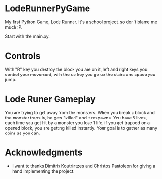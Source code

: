 # LodeRunnerPyGame

My first Python Game, Lode Runner. It's a school project, so don't blame me much  :P.

Start with the main.py.

# Controls 

With "R" key you destroy the block you are on it, left and right keys you control your movement, with the up key you go up the stairs and space you jump.

# Lode Runer Gameplay

You are trying to get away from the monsters. When you break a block and the monster traps in, he gets "killed" and it respawns. You have 5 lives, each time you get hit by a monster you lose 1 life, if you get trapped on a opened block, you are getting killed instantly. Your goal is to gather as many coins as you can. 

# Acknowledgments

* I want to thanks Dimitris Koutrintzes and Christos Pantoleon for giving a hand implementing the project. 
